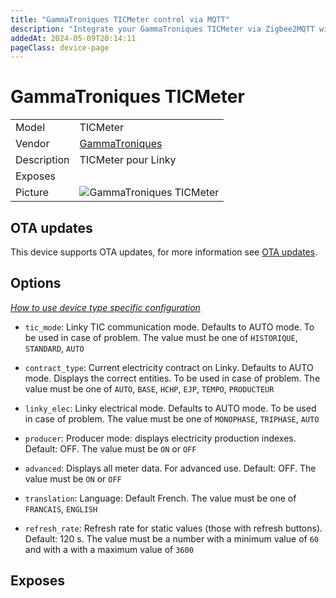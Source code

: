 ```yaml
---
title: "GammaTroniques TICMeter control via MQTT"
description: "Integrate your GammaTroniques TICMeter via Zigbee2MQTT with whatever smart home infrastructure you are using without the vendor's bridge or gateway."
addedAt: 2024-05-09T20:14:11
pageClass: device-page
---
```


<!-- !!!! -->
<!-- ATTENTION: This file is auto-generated through docgen! -->
<!-- You can only edit the "Notes"-Section between the two comment lines "Notes BEGIN" and "Notes END". -->
<!-- Do not use h1 or h2 heading within "## Notes"-Section. -->
<!-- !!!! -->

# GammaTroniques TICMeter

|     |     |
|-----|-----|
| Model | TICMeter  |
| Vendor  | [GammaTroniques](/supported-devices/#v=GammaTroniques)  |
| Description | TICMeter pour Linky |
| Exposes |  |
| Picture | ![GammaTroniques TICMeter](https://www.zigbee2mqtt.io/images/devices/TICMeter.png) |


<!-- Notes BEGIN: You can edit here. Add "## Notes" headline if not already present. -->


<!-- Notes END: Do not edit below this line -->


## OTA updates
This device supports OTA updates, for more information see [OTA updates](../guide/usage/ota_updates.md).


## Options
*[How to use device type specific configuration](../guide/configuration/devices-groups.md#specific-device-options)*

* `tic_mode`: Linky TIC communication mode. Defaults to AUTO mode. To be used in case of problem. The value must be one of `HISTORIQUE`, `STANDARD`, `AUTO`

* `contract_type`: Current electricity contract on Linky. Defaults to AUTO mode. Displays the correct entities. To be used in case of problem. The value must be one of `AUTO`, `BASE`, `HCHP`, `EJP`, `TEMPO`, `PRODUCTEUR`

* `linky_elec`: Linky electrical mode. Defaults to AUTO mode. To be used in case of problem. The value must be one of `MONOPHASE`, `TRIPHASE`, `AUTO`

* `producer`: Producer mode: displays electricity production indexes. Default: OFF. The value must be `ON` or `OFF`

* `advanced`: Displays all meter data. For advanced use. Default: OFF. The value must be `ON` or `OFF`

* `translation`: Language: Default French. The value must be one of `FRANCAIS`, `ENGLISH`

* `refresh_rate`: Refresh rate for static values (those with refresh buttons). Default: 120 s. The value must be a number with a minimum value of `60` and with a with a maximum value of `3600`


## Exposes



